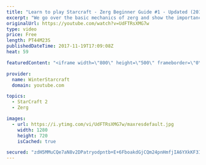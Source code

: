 ```yaml
---
title: "Learn to play Starcraft - Zerg Beginner Guide #1 - Updated (2017)"
excerpt: "We go over the basic mechanics of zerg and show the importance of understanding at least some of what your opponent is doing.  This guide is meant for players with an understanding of the objectives of starcraft but without any strong direction or gameplan, especially for each specific race! -- Watch"
originalUrl: https://youtube.com/watch?v=UdFTRsXMG7w
type: video
price: Free
length: PT44M23S
publishedDateTime: 2017-11-19T17:09:08Z
heat: 59

featuredContent: "<iframe width=\"800\" height=\"500\" frameborder=\"0\" src=\"https://www.youtube.com/embed/UdFTRsXMG7w\" allow=\"accelerometer; autoplay; encrypted-media; gyroscope; picture-in-picture\" allowfullscreen></iframe>"

provider:
  name: WinterStarcraft
  domain: youtube.com

topics:
  - StarCraft 2
  - Zerg

images:
  - url: https://i.ytimg.com/vi/UdFTRsXMG7w/maxresdefault.jpg
    width: 1280
    height: 720
    isCached: true

secured: "zdH5MMuCQe7aN8v2DPatryodpntb+E+6FboakdGjCQm24pnHmfjIA6YXkKF3Ik9Skwy7ji8Esp8ysMAiC5ns3M66RSdKpi8AFK0JbUjAkK5VFnB+sh+NyCEfu5KF672PwNUvbHhl2XGE2E1PZcSQVVP+BdyR/waGumqHdj7cBenlKF2frDwsZDqqPdK6aRKzqj8XSQCWX8Xusnv1YoJkp/wKehL7pHNZUiKz4jxgjXNrqN2QGoOZZVkKpH3/snyDxks4F6xtZOqVaDyhI6xMhJNW99RRrXSCLOqNjOyKhiLLDQTAA0jzOF5pXNk/MAF6lANabhAmxi4ssgghFbPH7q5k9DNEANI0TNxlW2EjR/RqFIV5ptP9C8pOSUY5vTSNgUZSqhW48g3uHOtl/fFRCUc3BKm1dsAKlh8YVNA91jsdW3ug4kwbC9uTLrqjzI/6;9IZ8V/H1ACl67Q4zcRAGVw=="
---
```



